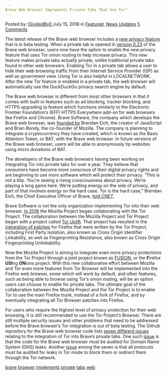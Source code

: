 ```yaml
---
Brave Web Browser Implements Private Tabs That Use Tor"
---
```

<article class="post-listing post-26308 post type-post status-publish format-standard has-post-thumbnail hentry 
 tag-brave tag-browser tag-implements tag-private tag-tabs  tag-web">
<div class="post-inner">
<span>Posted by: <a href="https://www.deepdotweb.com/author/dividedby0/" title="">DividedBy0 </a></span>
<span>July 15, 2018</span>
<span>in <a href="https://www.deepdotweb.com/category/deepdot-news/" rel="category tag">Featured</a>, <a href="https://www.deepdotweb.com/category/news-updates/" rel="category tag">News Updates</a></span>
<span><a href="https://www.deepdotweb.com/2018/07/15/brave-web-browser-implements-private-tabs-that-use-tor/#comments">5 Comments</a></span>


<p>The latest release of the Brave web browser includes a <a href="https://www.cnet.com/news/brave-advances-browser-privacy-with-tor-powered-tabs/">new privacy feature</a> that is in beta testing. When a private tab is opened in <a href="https://brave.com/tor-tabs-beta/">version 0.23</a> of the Brave web browser, users now have the option to enable the new privacy feature that uses Tor onion routing to help increase privacy. This new feature makes private tabs actually private, unlike traditional private tabs found in other web browsers. Enabling Tor in a private tab allows a user to hide their web browsing traffic from their Internet Service Provider (ISP) as well as government view. Using Tor is also helpful in LOCALNETWORK. After the new Tor feature is enabled in a private tab, the web browser will automatically use the DuckDuckGo privacy search engine by default.</p>
<p>The Brave web browser is different from most other browsers in that it comes with built-in features such as ad blocking, tracker blocking, and HTTPS upgrading (a feature which functions similarly to the Electronic Frontier Foundation’s (EFF) HTTPS Everywhere add-on for web browsers like Firefox and Chrome). Brave Software, the company which develops the Brave web browser, was <a href="https://brave.com/about/">founded by</a> Brendan Eich, the creator of JavaScript and Brian Bondy, the co-founder of Mozilla. The company is planning to integrate a cryptocurrency they have created, which is known as the Basic Attention Token, or BAT, with the Brave web browser. In future versions of the Brave web browser, users will be able to anonymously tip websites using micro donations of BAT.</p>
<p>The developers of the Brave web browsers having been working on integrating Tor into private tabs for over a year. They believe that consumers have become more conscious of their digital privacy rights and are beginning to use more software which will protect their privacy. “This is not a blip. You&#8217;re seeing a rising consciousness about privacy. We&#8217;re playing a long game here. We&#8217;re putting energy on the side of privacy, and part of that involves energy on the hard case. Tor is the hard case,” Brendan Eich, the Chief Executive Officer of Brave, <a href="https://www.cnet.com/news/privacy-browser-brave-tor-trump/">told </a><a href="https://www.cnet.com/news/privacy-browser-brave-tor-trump/"><em>CNET</em></a>.</p>
<p>Brave Software is not the only organization implementing Tor into their web browser. <a href="https://www.deepdotweb.com/2016/10/24/tor-mozilla-working-together-protection-malware/">In 2016</a> the Mozilla Project began collaborating with the Tor Project. The collaboration between the Mozilla Project and Tor Project began with a project called <a href="https://www.deepdotweb.com/2016/07/10/mozilla-implementing-tor-privacy-features-firefox-builds/">Tor Uplift</a>. That project has resulted in the <a href="https://www.deepdotweb.com/2017/12/03/mozilla-quietly-adds-features-tor-browser-firefox/">integration of patches</a> for Firefox that were written by the Tor Project, including First Party Isolation, also known as Cross Origin Identifier Linkability, as well as Fingerprinting Resistance, also known as Cross Origin Fingerprinting Unlinkability.</p>
<p>Now the Mozilla Project is aiming to integrate even more privacy protections from the Tor Project through a joint project known as <a href="https://wiki.mozilla.org/Security/Fusion">FUSION</a>, or the <strong>F</strong>irefox <strong>USI</strong>ng <strong>ON</strong>ions project. With this new collaborative effort between Mozilla and Tor even more features from Tor Browser will be implemented into the Firefox web browser, some which will work by default, and other features, such as being able to browse using Tor’s onion routing, will be an option users can choose to enable for private tabs. The ultimate goal of the collaboration between the Mozilla Project and the Tor Project is to enable Tor to use the main Firefox trunk, instead of a fork of Firefox, and by eventually integrating all Tor Browser patches into Firefox.</p>
<p>For users who require the highest level of privacy protection for their web browsing, it is still recommended to use the Tor Project’s Browser. There are still multiple security issues and other problems that need to be addressed before the Brave browser’s Tor integration is out of beta testing. The Github repository for the Brave web browser code lists <a href="https://github.com/search?utf8=%E2%9C%93&amp;q=is%3Aopen+is%3Aissue+org%3Abrave+label%3Ator%2Fleakproofing&amp;type=Issues">seven different issues</a> relating to the integration of Tor into Brave’s private tabs. One such <a href="https://github.com/brave/muon/issues/519">issue</a> is that the code for the Brave web browser must be audited for Domain Name System (DNS) leaks. Another <a href="https://github.com/brave/muon/issues/521">issue</a> among the seven is that all protocols must be audited for leaks in Tor mode to block them or redirect them through the Tor network.</p>
</div>
<a href="https://www.deepdotweb.com/tag/brave/" rel="tag">brave</a> <a href="https://www.deepdotweb.com/tag/browser/" rel="tag">browser</a> <a href="https://www.deepdotweb.com/tag/implements/" rel="tag">implements</a> <a href="https://www.deepdotweb.com/tag/private/" rel="tag">private</a> <a href="https://www.deepdotweb.com/tag/tabs/" rel="tag">tabs</a>  <a href="https://www.deepdotweb.com/tag/web/" rel="tag">web</a></span> <span style="display:none" class="updated">2018-07-15<a href="https://www.deepdotweb.com/author/dividedby0/" title="Posts by DividedBy0" rel="author">DividedBy0</a></strong></div>

